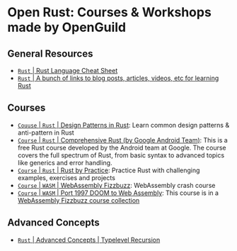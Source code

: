 # Open Rust: Courses & Workshops made by OpenGuild
## General Resources
- [`Rust` | Rust Language Cheat Sheet](https://cheats.rs/)
- [`Rust` | A bunch of links to blog posts, articles, videos, etc for learning Rust](https://github.com/ctjhoa/rust-learning)
## Courses
- [`Couuse` | `Rust` | Design Patterns in Rust](https://rust-unofficial.github.io/patterns/): Learn common design patterns & anti-pattern in Rust
- [`Course` | `Rust` | Comprehensive Rust (by Google Android Team)](https://github.com/google/comprehensive-rust): This is a free Rust course developed by the Android team at Google. The course covers the full spectrum of Rust, from basic syntax to advanced topics like generics and error handling.
- [`Course` | `Rust` | Rust by Practice](https://practice.course.rs/why-exercise.html): Practice Rust with challenging examples, exercises and projects
- [`Course` | `WASM` | WebAssembly Fizzbuzz](https://github.com/diekmann/wasm-fizzbuzz): WebAssembly crash course
- [`Course` | `WASM` | Port 1997 DOOM to Web Assembly](https://github.com/diekmann/wasm-fizzbuzz/tree/main/doom): This course is in a [WebAssembly Fizzbuzz course collection](https://github.com/diekmann/wasm-fizzbuzz/)
## Advanced Concepts
- [`Rust` | Advanced Concepts | Typelevel Recursion](https://beachape.com/blog/2017/03/12/gentle-intro-to-type-level-recursion-in-Rust-from-zero-to-frunk-hlist-sculpting/)


